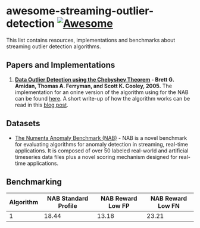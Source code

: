 # awesome-streaming-outlier-detection [![Awesome](https://awesome.re/badge.svg)](https://awesome.re)

This list contains resources, implementations and benchmarks about streaming outlier detection algorithms.

## Papers and Implementations

1. **[Data Outlier Detection using the Chebyshev Theorem](https://www.researchgate.net/publication/224624985_Data_outlier_detection_using_the_Chebyshev_theorem) - Brett G. Amidan, Thomas A. Ferryman, and Scott K. Cooley, 2005.** The implementation for an onine version of the algorithm using for the NAB can be found [here](https://github.com/kyrcha/NAB/blob/master/nab/detectors/chebyshev/chebyshev_detector.py). A short write-up of how the algorithm works can be read in this [blog post](http://kyrcha.info/2019/11/26/data-outlier-detection-using-the-chebyshev-theorem-paper-review-and-online-adaptation).

## Datasets

- [The Numenta Anomaly Benchmark (NAB)](https://github.com/numenta/NAB) - NAB is a novel benchmark for evaluating algorithms for anomaly detection in streaming, real-time applications. It is composed of over 50 labeled real-world and artificial timeseries data files plus a novel scoring mechanism designed for real-time applications.

## Benchmarking

| Algorithm  | NAB Standard Profile  | NAB Reward Low FP  |  NAB Reward Low FN  |
|---|-------|-------|-------|
| 1 | 18.44 |  13.18 | 23.21 |
